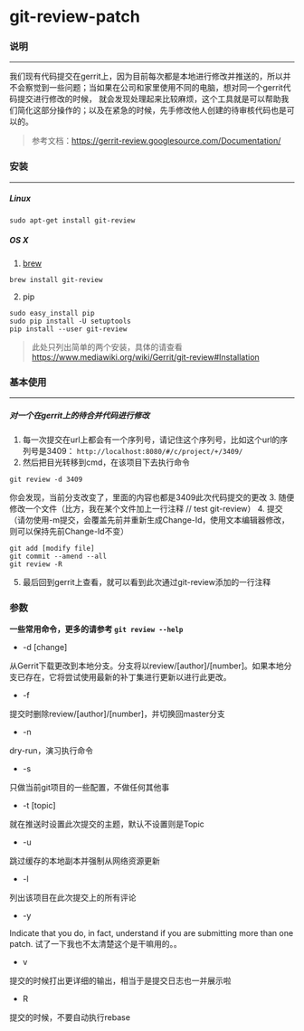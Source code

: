 # git-review-patch
### 说明
***
我们现有代码提交在gerrit上，因为目前每次都是本地进行修改并推送的，所以并不会察觉到一些问题；当如果在公司和家里使用不同的电脑，想对同一个gerrit代码提交进行修改的时候，
就会发现处理起来比较麻烦，这个工具就是可以帮助我们简化这部分操作的；以及在紧急的时候，先手修改他人创建的待审核代码也是可以的。
> 参考文档：https://gerrit-review.googlesource.com/Documentation/

### 安装
***
##### Linux
```shell
sudo apt-get install git-review
```
##### OS X
1. [brew](https://coolestguidesontheplanet.com/installing-homebrew-on-os-x-el-capitan-10-11-package-manager-for-unix-apps/)
```shell
brew install git-review
```
2. pip
```shell
sudo easy_install pip
sudo pip install -U setuptools
pip install --user git-review
```
> 此处只列出简单的两个安装，具体的请查看 https://www.mediawiki.org/wiki/Gerrit/git-review#Installation
### 基本使用
***
##### 对一个在gerrit上的待合并代码进行修改
1. 每一次提交在url上都会有一个序列号，请记住这个序列号，比如这个url的序列号是3409：
```http://localhost:8080/#/c/project/+/3409/```<br/>
2. 然后把目光转移到cmd，在该项目下去执行命令
```shell
git review -d 3409
```
你会发现，当前分支改变了，里面的内容也都是3409此次代码提交的更改
3. 随便修改一个文件（比方，我在某个文件加上一行注释 // test git-review）
4. 提交（请勿使用-m提交，会覆盖先前并重新生成Change-Id，使用文本编辑器修改，则可以保持先前Change-Id不变）
```shell
git add [modify file]
git commit --amend --all
git review -R
```
5. 最后回到gerrit上查看，就可以看到此次通过git-review添加的一行注释
### 参数
**一些常用命令，更多的请参考 ```git review --help```**
* -d [change]

从Gerrit下载更改到本地分支。分支将以review/[author]/[number]。如果本地分支已存在，它将尝试使用最新的补丁集进行更新以进行此更改。
* -f

提交时删除review/[author]/[number]，并切换回master分支
* -n

dry-run，演习执行命令
* -s

只做当前git项目的一些配置，不做任何其他事
* -t [topic]

就在推送时设置此次提交的主题，默认不设置则是Topic
* -u

跳过缓存的本地副本并强制从网络资源更新
* -l

列出该项目在此次提交上的所有评论
* -y

Indicate that you do, in fact, understand if you are submitting more than one patch. 试了一下我也不太清楚这个是干嘛用的。。
* v

提交的时候打出更详细的输出，相当于是提交日志也一并展示啦
* R

提交的时候，不要自动执行rebase
